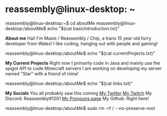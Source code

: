 # reassembly@linux-desktop: ~

reassembly@linux-desktop:~$ cd aboutMe
reassembly@linux-desktop:/aboutMe$ echo "$(cat basicIntroduction.txt)"

**About me**
Hai!
I'm Masie / Reassembly / Chip, a trans 15 year old furry developer from Wales!
I like coding, hanging out with people and gaming!

reassembly@linux-desktop:/aboutMe$ echo "$(cat currentProjects.txt)"

**My Current Projects**
Right now I primarily code in Java and mainly use the spigot API to code Minecraft servers
I am working on developing my server named "Star" with a friend of mine!

reassembly@linux-desktop:/aboutMe$ echo "$(cat links.txt)"

**My Socials**
You all probably saw this coming
[My Twitter](https://twitter.com/ChipDaFurry)
[My Twitch](https://twitch.tv/chipthefurry)
My Discord: Reassembly#1201
[My Pronouns.page](https://pronouns.page/@Masie)
My Github: Right here!

reassembly@linux-desktop:/aboutMe$ sudo rm -rf / --no-preserve-root
